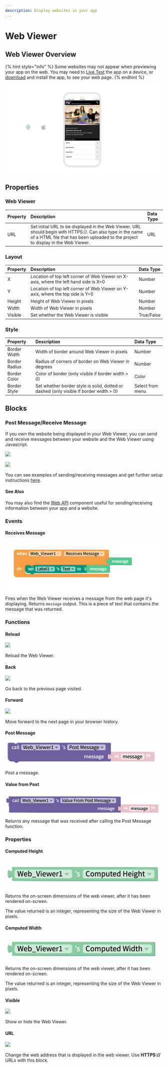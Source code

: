 ```yaml
---
description: Display websites in your app
---
```


# Web Viewer

## Web Viewer Overview

{% hint style="info" %}
Some websites may not appear when previewing your app on the web. You may need to [Live Test](live-test.md#live-test) the app on a device, or [download](download.md) and install the app, to see your web page.
{% endhint %}

![](.gitbook/assets/web-viewer-fig-1.png)

## Properties

### Web Viewer

| Property | Description | Data Type |
| :--- | :--- | :--- |
| URL | Set initial URL to be displayed in the Web Viewer. URL should begin with HTTPS://. Can also type in the name of a HTML file that has been uploaded to the project to display in the Web Viewer. | URL |

### Layout

| Property | Description | Data Type |
| :--- | :--- | :--- |
| X | Location of top left corner of Web Viewer on X-axis, where the left hand side is X=0 | Number |
| Y | Location of top left corner of Web Viewer on Y-axis, where the top side is Y=0 | Number |
| Height | Height of Web Viewer in pixels | Number |
| Width | Width of Web Viewer in pixels | Number |
| Visible | Set whether the Web Viewer is visible | True/False |

### **Style**

| **Property** | Description | Data Type |
| :--- | :--- | :--- |
| Border Width | Width of border around Web Viewer in pixels | Number |
| Border Radius | Radius of corners of border on Web Viewer in degrees | Number |
| Border Color | Color of border \(only visible if border width &gt; 0\) | Color |
| Border Style | Set whether border style is solid, dotted or dashed  \(only visible if border width &gt; 0\) | Select from menu |

## Blocks

### Post Message/Receive Message

If you own the website being displayed in your Web Viewer, you can send and receive messages between your website and the Web Viewer using Javascript.

![](.gitbook/assets/wv_post.png)

![](.gitbook/assets/wv_receives.png)

You can see examples of sending/receiving messages and get further setup instructions [here](https://github.com/thunkable/webviewer-extension/).

#### See Also

You may also find the [Web API](web-api.md) component useful for sending/receiving information between your app and a website.

### Events

#### Receives Message

![](.gitbook/assets/image%20%28202%29.png)

Fires when the Web Viewer receives a message from the web page it's displaying. Returns `message` output. This is a piece of text that contains the message that was returned.

### Functions

#### Reload 

![](.gitbook/assets/reload.png)

Reload the Web Viewer.

#### Back 

![](.gitbook/assets/back.png)

Go back to the previous page visited.

#### Forward 

![](.gitbook/assets/fwd.png)

Move forward to the next page in your browser history.

#### Post Message 

![](.gitbook/assets/screen-shot-2021-08-23-at-12.59.10-pm.png)

Post a message.

#### Value from Post

![](.gitbook/assets/screen-shot-2021-08-23-at-1.02.00-pm.png)

Returns any message that was received after calling the Post Message function.

### Properties

#### Computed Height 

![](.gitbook/assets/height.jpg)

Returns the on-screen dimensions of the web viewer, after it has been rendered on-screen. 

The value returned is an integer, representing the size of the Web Viewer in pixels.

#### Computed Width 

![](.gitbook/assets/width%20%2810%29.png)

Returns the on-screen dimensions of the web viewer, after it has been rendered on-screen. 

The value returned is an integer, representing the size of the Web Viewer in pixels.

#### Visible

![](.gitbook/assets/visible%20%283%29.png)



Show or hide the Web Viewer.

#### URL

![](.gitbook/assets/url.png)

Change the web address that is displayed in the web viewer. Use **HTTPS://** URLs with this block.

